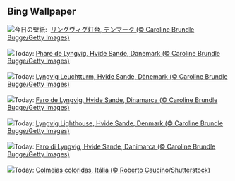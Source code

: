 ## Bing Wallpaper
![](https://www.bing.com/th?id=OHR.LyngvigLighthouse_JA-JP3502925142_UHD.jpg&w=1000)今日の壁紙: &nbsp;[リングヴィグ灯台, デンマーク (© Caroline Brundle Bugge/Getty Images)](https://www.bing.com/th?id=OHR.LyngvigLighthouse_JA-JP3502925142_UHD.jpg)
<br><br/>
![](https://www.bing.com/th?id=OHR.LyngvigLighthouse_FR-FR5388600592_UHD.jpg&w=1000)Today: [Phare de Lyngvig, Hvide Sande, Danemark (© Caroline Brundle Bugge/Getty Images)](https://www.bing.com/th?id=OHR.LyngvigLighthouse_FR-FR5388600592_UHD.jpg)
<br><br/>
![](https://www.bing.com/th?id=OHR.LyngvigLighthouse_DE-DE8062219926_UHD.jpg&w=1000)Today: [Lyngvig Leuchtturm, Hvide Sande, Dänemark (© Caroline Brundle Bugge/Getty Images)](https://www.bing.com/th?id=OHR.LyngvigLighthouse_DE-DE8062219926_UHD.jpg)
<br><br/>
![](https://www.bing.com/th?id=OHR.LyngvigLighthouse_ES-ES4833286329_UHD.jpg&w=1000)Today: [Faro de Lyngvig, Hvide Sande, Dinamarca (© Caroline Brundle Bugge/Getty Images)](https://www.bing.com/th?id=OHR.LyngvigLighthouse_ES-ES4833286329_UHD.jpg)
<br><br/>
![](https://www.bing.com/th?id=OHR.LyngvigLighthouse_EN-GB3070055068_UHD.jpg&w=1000)Today: [Lyngvig Lighthouse, Hvide Sande, Denmark (© Caroline Brundle Bugge/Getty Images)](https://www.bing.com/th?id=OHR.LyngvigLighthouse_EN-GB3070055068_UHD.jpg)
<br><br/>
![](https://www.bing.com/th?id=OHR.LyngvigLighthouse_IT-IT3166242120_UHD.jpg&w=1000)Today: [Faro di Lyngvig, Hvide Sande, Danimarca (© Caroline Brundle Bugge/Getty Images)](https://www.bing.com/th?id=OHR.LyngvigLighthouse_IT-IT3166242120_UHD.jpg)
<br><br/>
![](https://www.bing.com/th?id=OHR.ColorfulBeehives_PT-BR1350605096_UHD.jpg&w=1000)Today: [Colmeias coloridas, Itália (© Roberto Caucino/Shutterstock)](https://www.bing.com/th?id=OHR.ColorfulBeehives_PT-BR1350605096_UHD.jpg)
<br><br/>
